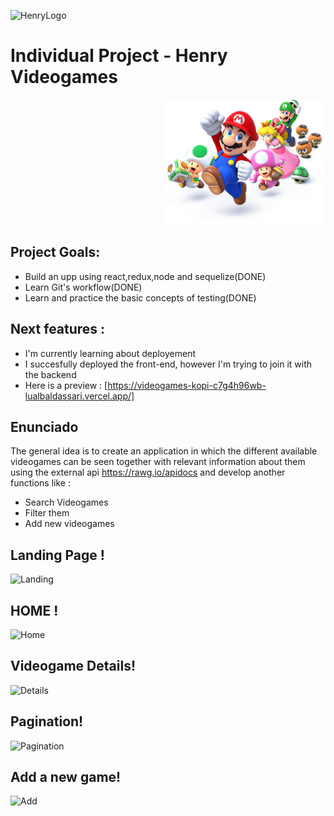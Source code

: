 ![HenryLogo](https://d31uz8lwfmyn8g.cloudfront.net/Assets/logo-henry-white-lg.png)

# Individual Project - Henry Videogames

<p align="right">
  <img height="200" src="./videogame.png" />
</p>

## Project Goals: 

- Build an upp using react,redux,node and sequelize(DONE)
- Learn Git's workflow(DONE)
- Learn and practice the basic concepts of testing(DONE)

## Next features :

- I'm currently learning about deployement
- I succesfully deployed the front-end, however I'm trying to join it with the backend
- Here is a preview : [https://videogames-kopi-c7g4h96wb-lualbaldassari.vercel.app/]

## Enunciado

The general idea is to create an application in which the different available videogames can be seen together with relevant information about them using the external api https://rawg.io/apidocs and develop another functions like :

- Search Videogames
- Filter them
- Add new videogames


## Landing Page !
![Landing](https://user-images.githubusercontent.com/35942892/199513355-dd2f6e10-af7c-4e9b-87b6-40d7bbec7172.PNG)

## HOME !
![Home](https://user-images.githubusercontent.com/35942892/199513677-8b6b66b0-39c1-4826-8538-16e9cc7e52e9.PNG)

## Videogame Details!
![Details](https://user-images.githubusercontent.com/35942892/199514346-538a0e96-9036-4b0b-93aa-0a6f7db64749.PNG)

## Pagination!
![Pagination](https://user-images.githubusercontent.com/35942892/199514724-e68972c6-5a23-4b74-8d72-7b3e09c18f24.PNG)

## Add a new game!
![Add](https://user-images.githubusercontent.com/35942892/199514980-696b198e-b736-40c7-9da9-b72e37d2a11c.PNG)




